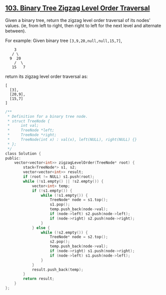 ## [103. Binary Tree Zigzag Level Order Traversal](https://leetcode.com/problems/binary-tree-zigzag-level-order-traversal/?tab=Description)

Given a binary tree, return the zigzag level order traversal of its nodes' values. (ie, from left to right, then right to left for the next level and alternate between).

For example:
Given binary tree `[3,9,20,null,null,15,7]`,

```
    3
   / \
  9  20
    /  \
   15   7
```

return its zigzag level order traversal as:

```
[
  [3],
  [20,9],
  [15,7]
]
```

```c
/**
 * Definition for a binary tree node.
 * struct TreeNode {
 *     int val;
 *     TreeNode *left;
 *     TreeNode *right;
 *     TreeNode(int x) : val(x), left(NULL), right(NULL) {}
 * };
 */
class Solution {
public:
    vector<vector<int>> zigzagLevelOrder(TreeNode* root) {
        stack<TreeNode*> s1, s2;
        vector<vector<int>> result;
        if (root != NULL) s1.push(root);
        while (!s1.empty() || !s2.empty()) {
            vector<int> temp;
            if (!s1.empty()) {
                while (!s1.empty()) {
                    TreeNode* node = s1.top();
                    s1.pop();
                    temp.push_back(node->val);
                    if (node->left) s2.push(node->left);
                    if (node->right) s2.push(node->right);
                }
            } else {
                while (!s2.empty()) {
                    TreeNode* node = s2.top();
                    s2.pop();
                    temp.push_back(node->val);
                    if (node->right) s1.push(node->right);
                    if (node->left) s1.push(node->left);
                }
            }
            result.push_back(temp);
        }
        return result;
    }
};
```
